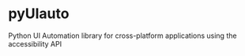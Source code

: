 # pyUIauto
Python UI Automation library for cross-platform applications using the accessibility API
